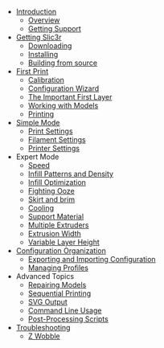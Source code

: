 <div id="manual-toc">

* [Introduction](/intro/overview.html)
    * [Overview](/intro/overview.html)
    * [Getting Support](/intro/getting-support.html)
* [Getting Slic3r](/getting-slic3r/getting-slic3r.html)
    * [Downloading](/getting-slic3r/getting-slic3r.html#downloading)
    * [Installing](/getting-slic3r/getting-slic3r.html#installing)
    * [Building from source](/getting-slic3r/getting-slic3r#building-from-source)
* [First Print](/first-print/calibration.html)
    * [Calibration](/first-print/calibration.html)
    * [Configuration Wizard](/first-print/configuration-wizard.html)
    * [The Important First Layer](/first-print/first-layer.html)
    * [Working with Models](/first-print/working-with-models.html)
    * [Printing](/first-print/printing.html)
* [Simple Mode](/simple-mode/simple-mode.html)
    * [Print Settings](/simple-mode/simple-mode.html#print-settings)
    * [Filament Settings](/simple-mode/simple-mode.html#filament-settings)
    * [Printer Settings](/simple-mode/simple-mode.html#printer-settings)
* Expert Mode
    * [Speed](/expert-mode/speed.html)
    * [Infill Patterns and Density](/expert-mode/infill.html)
    * [Infill Optimization](/expert-mode/infill-optimization.html)
    * [Fighting Ooze](/expert-mode/fighting-ooze.html)
    * [Skirt and brim](/expert-mode/skirt.html)
    * [Cooling](/expert-mode/cooling.html)
    * [Support Material](/expert-mode/support-material.html)
    * [Multiple Extruders](/expert-mode/multiple-extruders.html)
    * [Extrusion Width](/expert-mode/extrusion-width.html)
    * [Variable Layer Height](/expert-mode/variable-layer-height.html)
* [Configuration Organization](/configuration-organization/configuration-organization.html)
    * [Exporting and Importing Configuration](/configuration-organization/configuration-organization.html#exporting-and-importing-configuration)
    * [Managing Profiles](/configuration-organization/configuration-organization.html#profiles)
* Advanced Topics
    * [Repairing Models](/advanced/repairing-models.html)
    * [Sequential Printing](/advanced/sequential-printing.html)
    * [SVG Output](/advanced/svg-output.html)
    * [Command Line Usage](/advanced/command-line.html)
    * [Post-Processing Scripts](/advanced/post-processing.html)
* [Troubleshooting](/troubleshooting/troubleshooting.html)
    * [Z Wobble](/troubleshooting/troubleshooting.html#z-wobble)
    
</div>

